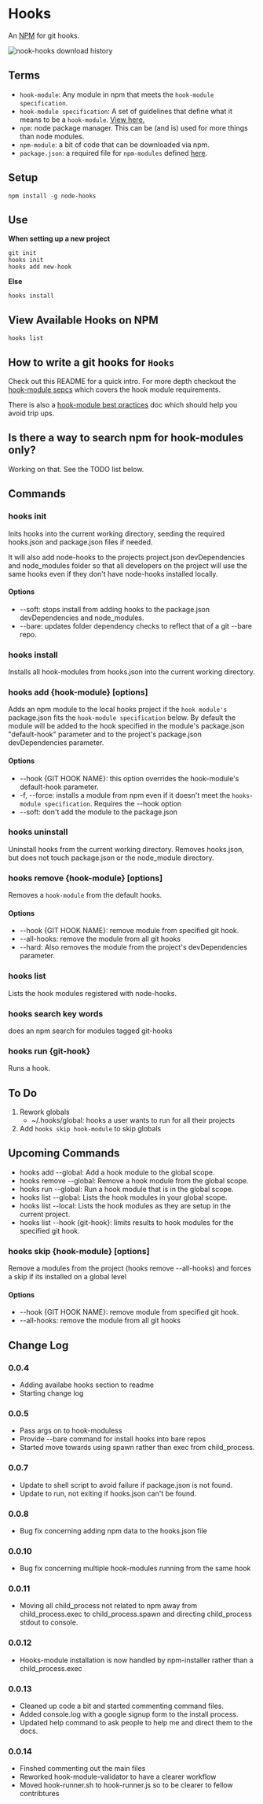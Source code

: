 # Hooks

An [NPM](https://github.com/isaacs/npm) for git hooks.

![nook-hooks download history](https://nodei.co/npm-dl/node-hooks.png)

## Terms

* `hook-module`: Any module in npm that meets the `hook-module specification`. 
* `hook-module specification`: A set of guidelines that define what it means to be a `hook-module`. [View here.](https://github.com/mcwhittemore/node-hooks/blob/master/docs/hook-module-specification.md)
* `npm`: node package manager. This can be (and is) used for more things than node modules.
* `npm-module`: a bit of code that can be downloaded via npm.
* `package.json`: a required file for `npm-modules` defined [here](https://github.com/isaacs/npm/blob/master/doc/files/package.json.md).

## Setup

```
npm install -g node-hooks
```

## Use

**When setting up a new project**

```
git init
hooks init
hooks add new-hook
```

**Else**

```
hooks install
```

## View Available Hooks on NPM

`hooks list`

## How to write a git hooks for `Hooks`

Check out this README for a quick intro. For more depth checkout the [hook-module sepcs](https://github.com/mcwhittemore/node-hooks/blob/master/docs/hook-module-specification.md) which covers the hook module requirements.

There is also a [hook-module best practices](https://github.com/mcwhittemore/node-hooks/blob/master/docs/hook-module-best-practices.md) doc which should help you avoid trip ups.

## Is there a way to search npm for hook-modules only?

Working on that. See the TODO list below.

## Commands

### hooks init

Inits hooks into the current working directory, seeding the required hooks.json and package.json files if needed. 

It will also add node-hooks to the projects project.json devDependencies and node_modules folder so that all developers on the project will use the same hooks even if they don't have node-hooks installed locally.

#### Options

* --soft: stops install from adding hooks to the package.json devDependencies and node_modules.
* --bare: updates folder dependency checks to reflect that of a git --bare repo.

### hooks install

Installs all hook-modules from hooks.json into the current working directory.

### hooks add {hook-module} [options]

Adds an npm module to the local hooks project if the `hook module's` package.json fits the `hook-module specification` below. By default the module will be added to the hook specified in the module's package.json "default-hook" parameter and to the project's package.json devDependencies parameter.

#### Options

* --hook {GIT HOOK NAME}: this option overrides the hook-module's default-hook parameter.
* -f, --force: installs a module from npm even if it doesn't meet the `hooks-module specification`. Requires the --hook option
* --soft: don't add the module to the package.json

### hooks uninstall

Uninstall hooks from the current working directory. Removes hooks.json, but does not touch package.json or the node_module directory.

### hooks remove {hook-module} [options]

Removes a `hook-module` from the default hooks.

#### Options

* --hook {GIT HOOK NAME}: remove module from specified git hook.
* --all-hooks: remove the module from all git hooks
* --hard: Also removes the module from the project's devDependencies parameter.

### hooks list

Lists the hook modules registered with node-hooks.

### hooks search key words

does an npm search for modules tagged git-hooks

### hooks run {git-hook}

Runs a hook.

## To Do

1. Rework globals
	* ~/.hooks/global: hooks a user wants to run for all their projects
1. Add `hooks skip hook-module` to skip globals

## Upcoming Commands

* hooks add --global: Add a hook module to the global scope.
* hooks remove --global: Remove a hook module from the global scope.
* hooks run --global: Run a hook module that is in the global scope.
* hooks list --global: Lists the hook modules in your global scope.
* hooks list --local: Lists the hook modules as they are setup in the current project.
* hooks list --hook {git-hook}: limits results to hook modules for the specified git hook.

### hooks skip {hook-module} [options]

Remove a modules from the project (hooks remove --all-hooks) and forces a skip if its installed on a global level

#### Options

* --hook {GIT HOOK NAME}: remove module from specified git hook.
* --all-hooks: remove the module from all git hooks

## Change Log

### 0.0.4

* Adding availabe hooks section to readme
* Starting change log

### 0.0.5

* Pass args on to hook-moduless
* Provide --bare command for install hooks into bare repos
* Started move towards using spawn rather than exec from child_process.

### 0.0.7

* Update to shell script to avoid failure if package.json is not found.
* Update to run, not exiting if hooks.json can't be found.

### 0.0.8

* Bug fix concerning adding npm data to the hooks.json file

### 0.0.10

* Bug fix concerning multiple hook-modules running from the same hook

### 0.0.11

* Moving all child_process not related to npm away from child_process.exec to child_process.spawn and directing child_process stdout to console.

### 0.0.12

* Hooks-module installation is now handled by npm-installer rather than a child_process.exec

### 0.0.13

* Cleaned up code a bit and started commenting command files.
* Added console.log with a google signup form to the install process.
* Updated help command to ask people to help me and direct them to the docs.

### 0.0.14

* Finshed commenting out the main files
* Reworked hook-module-validator to have a clearer workflow
* Moved hook-runner.sh to hook-runner.js so to be clearer to fellow contribtures